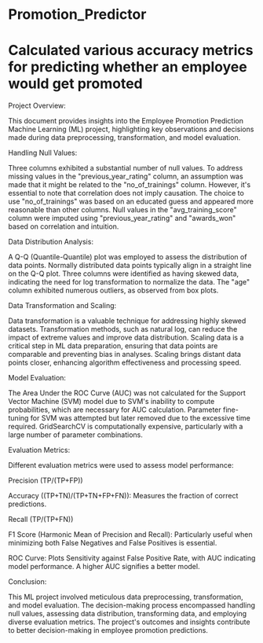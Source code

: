 # Promotion_Predictor

# Calculated various accuracy metrics for predicting whether an employee would get promoted 

Project Overview:

This document provides insights into the Employee Promotion Prediction Machine Learning (ML) project, highlighting key observations and decisions made during data preprocessing, transformation, and model evaluation.

Handling Null Values:

Three columns exhibited a substantial number of null values.
To address missing values in the "previous_year_rating" column, an assumption was made that it might be related to the "no_of_trainings" column. However, it's essential to note that correlation does not imply causation.
The choice to use "no_of_trainings" was based on an educated guess and appeared more reasonable than other columns.
Null values in the "avg_training_score" column were imputed using "previous_year_rating" and "awards_won" based on correlation and intuition.

Data Distribution Analysis:

A Q-Q (Quantile-Quantile) plot was employed to assess the distribution of data points.
Normally distributed data points typically align in a straight line on the Q-Q plot.
Three columns were identified as having skewed data, indicating the need for log transformation to normalize the data.
The "age" column exhibited numerous outliers, as observed from box plots.

Data Transformation and Scaling:

Data transformation is a valuable technique for addressing highly skewed datasets.
Transformation methods, such as natural log, can reduce the impact of extreme values and improve data distribution.
Scaling data is a critical step in ML data preparation, ensuring that data points are comparable and preventing bias in analyses.
Scaling brings distant data points closer, enhancing algorithm effectiveness and processing speed.

Model Evaluation:

The Area Under the ROC Curve (AUC) was not calculated for the Support Vector Machine (SVM) model due to SVM's inability to compute probabilities, which are necessary for AUC calculation.
Parameter fine-tuning for SVM was attempted but later removed due to the excessive time required. GridSearchCV is computationally expensive, particularly with a large number of parameter combinations.

Evaluation Metrics:

Different evaluation metrics were used to assess model performance:

Precision (TP/(TP+FP))

Accuracy ((TP+TN)/(TP+TN+FP+FN)): Measures the fraction of correct predictions.

Recall (TP/(TP+FN))

F1 Score (Harmonic Mean of Precision and Recall): Particularly useful when minimizing both False Negatives and False Positives is essential.

ROC Curve: Plots Sensitivity against False Positive Rate, with AUC indicating model performance. A higher AUC signifies a better model.

Conclusion:

This ML project involved meticulous data preprocessing, transformation, and model evaluation. The decision-making process encompassed handling null values, assessing data distribution, transforming data, and employing diverse evaluation metrics. The project's outcomes and insights contribute to better decision-making in employee promotion predictions.
